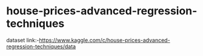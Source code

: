 # house-prices-advanced-regression-techniques
dataset link:-https://www.kaggle.com/c/house-prices-advanced-regression-techniques/data

